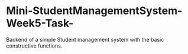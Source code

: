 # Mini-StudentManagementSystem-Week5-Task-
Backend of a simple Student management system with the basic constructive functions.
